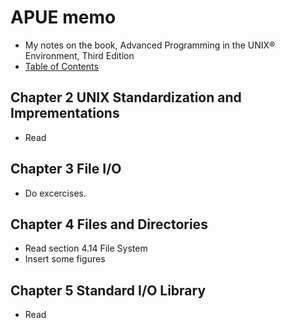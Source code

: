 # APUE memo

* My notes on the book, Advanced Programming in the UNIX® Environment, Third Edition
* [Table of Contents](http://apuebook.com/toc3e.html)

## Chapter 2 UNIX Standardization and Imprementations

* Read

## Chapter 3 File I/O

* Do excercises.

## Chapter 4 Files and Directories

* Read section 4.14 File System
* Insert some figures

## Chapter 5 Standard I/O Library

* Read

<!--stackedit_data:
eyJoaXN0b3J5IjpbLTIwMDAxMzc5NDQsLTk2Nzk3MzM1NiwtMT
Y4NDY3MjcxNywtMTk5NDUyNjIwMl19
-->